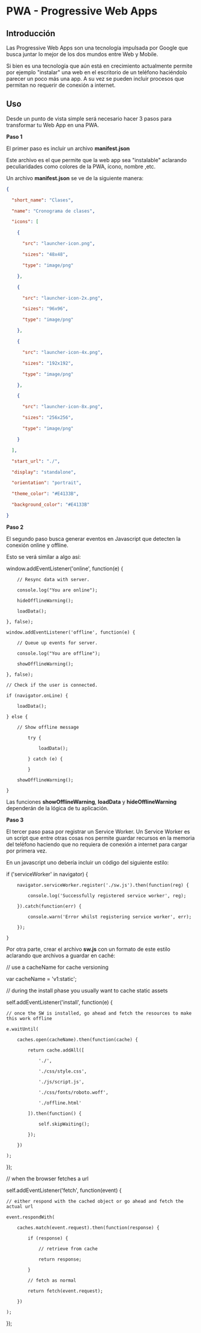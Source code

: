 # PWA - Progressive Web Apps

## Introducción

Las Progressive Web Apps son una tecnología impulsada por Google que busca juntar lo mejor de los dos mundos entre Web y Mobile.

Si bien es una tecnología que aún está en crecimiento actualmente permite por ejemplo "instalar" una web en el escritorio de un teléfono haciéndolo parecer un poco más una app. A su vez se pueden incluir procesos que permitan no requerir de conexión a internet.

## Uso

Desde un punto de vista simple será necesario hacer 3 pasos para transformar tu Web App en una PWA.

**Paso 1**

El primer paso es incluir un archivo **manifest.json**

Este archivo es el que permite que la web app sea "instalable" aclarando peculiaridades como colores de la PWA, ícono, nombre ,etc.

Un archivo **manifest.json** se ve de la siguiente manera:

```json
﻿{

  "short_name": "Clases",

  "name": "Cronograma de clases",

  "icons": [

    {

      "src": "launcher-icon.png",

      "sizes": "48x48",

      "type": "image/png"

    },

    {

      "src": "launcher-icon-2x.png",

      "sizes": "96x96",

      "type": "image/png"

    },

    {

      "src": "launcher-icon-4x.png",

      "sizes": "192x192",

      "type": "image/png"

    },

    {

      "src": "launcher-icon-8x.png",

      "sizes": "256x256",

      "type": "image/png"

    }

  ],

  "start_url": "./",

  "display": "standalone",

  "orientation": "portrait",

  "theme_color": "#E4133B",

  "background_color": "#E4133B"

}
```

**Paso 2**

El segundo paso busca generar eventos en Javascript que detecten la conexión online y offline.

Esto se verá similar a algo así:

window.addEventListener('online', function(e) {

	    // Resync data with server.

	    console.log("You are online");

	    hideOfflineWarning();

	    loadData();

	}, false);

	window.addEventListener('offline', function(e) {

	    // Queue up events for server.

	    console.log("You are offline");

	    showOfflineWarning();

	}, false);

	// Check if the user is connected.

	if (navigator.onLine) {

	    loadData();

	} else {

	    // Show offline message

			try {

				loadData();

			} catch (e) {

			}

	    showOfflineWarning();

	}

Las funciones **showOfflineWarning**, **loadData** y **hideOfflineWarning** dependerán de la lógica de tu aplicación.

**Paso 3**

El tercer paso pasa por registrar un Service Worker. Un Service Worker es un script que entre otras cosas nos permite guardar recursos en la memoria del teléfono haciendo que no requiera de conexión a internet para cargar por primera vez.

En un javascript uno debería incluir un código del siguiente estilo:

if ('serviceWorker' in navigator) {

	    navigator.serviceWorker.register('./sw.js').then(function(reg) {

	        console.log('Successfully registered service worker', reg);

	    }).catch(function(err) {

	        console.warn('Error whilst registering service worker', err);

	    });

	}

Por otra parte, crear el archivo **sw.js** con un formato de este estilo aclarando que archivos a guardar en caché:

// use a cacheName for cache versioning

var cacheName = 'v1:static';

// during the install phase you usually want to cache static assets

self.addEventListener('install', function(e) {

    // once the SW is installed, go ahead and fetch the resources to make this work offline

    e.waitUntil(

        caches.open(cacheName).then(function(cache) {

            return cache.addAll([

                './',

                './css/style.css',

                './js/script.js',

                './css/fonts/roboto.woff',

                './offline.html'

            ]).then(function() {

                self.skipWaiting();

            });

        })

    );

});

// when the browser fetches a url

self.addEventListener('fetch', function(event) {

    // either respond with the cached object or go ahead and fetch the actual url

    event.respondWith(

        caches.match(event.request).then(function(response) {

            if (response) {

                // retrieve from cache

                return response;

            }

            // fetch as normal

            return fetch(event.request);

        })

    );

});
